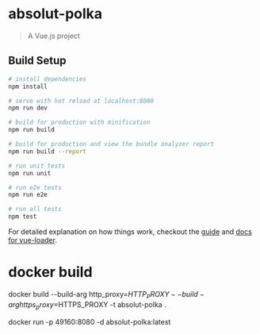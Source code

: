# absolut-polka

> A Vue.js project

## Build Setup

``` bash
# install dependencies
npm install

# serve with hot reload at localhost:8080
npm run dev

# build for production with minification
npm run build

# build for production and view the bundle analyzer report
npm run build --report

# run unit tests
npm run unit

# run e2e tests
npm run e2e

# run all tests
npm test
```

For detailed explanation on how things work, checkout the [guide](http://vuejs-templates.github.io/webpack/) and [docs for vue-loader](http://vuejs.github.io/vue-loader).


# docker build
docker build --build-arg http_proxy=$HTTP_PROXY --build-arg https_proxy=$HTTPS_PROXY -t absolut-polka .

docker run -p 49160:8080 -d absolut-polka:latest

